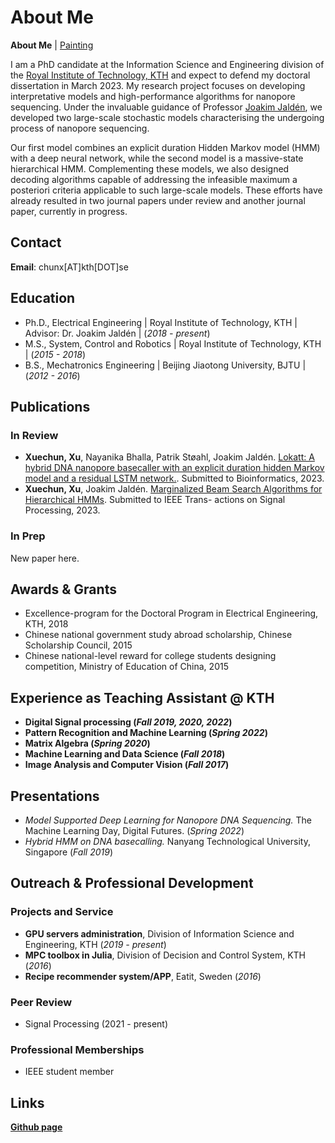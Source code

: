 # About Me

**About Me** | [Painting](https://mrcatmeowy.github.io/snowlwebsite/hobbies.html)

I am a PhD candidate at the Information Science and Engineering division of the [Royal Institute of Technology, KTH](https://www.kth.se/en) and expect to defend my doctoral dissertation in March 2023. My research project focuses on developing interpretative models and high-performance algorithms for nanopore sequencing. Under the invaluable guidance of Professor [Joakim Jaldén](https://www.kth.se/profile/jalden), we developed two large-scale stochastic models characterising the undergoing process of nanopore sequencing.

Our first model combines an explicit duration Hidden Markov model (HMM) with a deep neural network, while the second model is a massive-state hierarchical HMM. Complementing these models, we also designed decoding algorithms capable of addressing the infeasible maximum a posteriori criteria applicable to such large-scale models. These efforts have already resulted in two journal papers under review and another journal paper, currently in progress.

## Contact

**Email**: chunx[AT]kth[DOT]se

## Education
- Ph.D., Electrical Engineering | Royal Institute of Technology, KTH | Advisor: Dr. Joakim Jaldén | (_2018 - present_)								       		
- M.S., System, Control and Robotics	| Royal Institute of Technology, KTH | (_2015 - 2018_)
- B.S., Mechatronics Engineering | Beijing Jiaotong University, BJTU | (_2012 - 2016_)


## Publications

### In Review

- **Xuechun, Xu**, Nayanika Bhalla, Patrik Støahl, Joakim Jaldén. [Lokatt: A hybrid DNA nanopore basecaller with an explicit duration hidden Markov model and a residual LSTM network.](https://www.biorxiv.org/content/10.1101/2022.07.13.499873v1). Submitted to Bioinformatics, 2023.
- **Xuechun, Xu**, Joakim Jaldén. [Marginalized Beam Search Algorithms for Hierarchical HMMs](https://arxiv.org/abs/2305.11752). Submitted to IEEE Trans- actions on Signal Processing, 2023.

### In Prep

New paper here.


## Awards & Grants
- Excellence-program for the Doctoral Program in Electrical Engineering, KTH, 2018
- Chinese national government study abroad scholarship, Chinese Scholarship Council, 2015
- Chinese national-level reward for college students designing competition, Ministry of Education of China, 2015


## Experience as Teaching Assistant @ KTH

- **Digital Signal processing (_Fall 2019, 2020, 2022_)**
- **Pattern Recognition and Machine Learning (_Spring 2022_)**
- **Matrix Algebra (_Spring 2020_)**
- **Machine Learning and Data Science (_Fall 2018_)**
- **Image Analysis and Computer Vision (_Fall 2017_)**


## Presentations
- _Model Supported Deep Learning for Nanopore DNA Sequencing._ The Machine Learning Day, Digital Futures. (_Spring 2022_)
- _Hybrid HMM on DNA basecalling._ Nanyang Technological University, Singapore (_Fall 2019_)

## Outreach & Professional Development

### Projects and Service

- **GPU servers administration**, Division of Information Science and Engineering, KTH (_2019 - present_)
- **MPC toolbox in Julia**, Division of Decision and Control System, KTH (_2016_)
- **Recipe recommender system/APP**, Eatit, Sweden (_2016_)

### Peer Review

- Signal Processing (2021 - present)

### Professional Memberships

- IEEE student member

## Links

**[Github page](github.com/chunxxc)**

